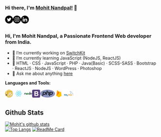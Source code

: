 ### Hi there, I'm [Mohit Nandpal!](https://nandpalmohit.github.io) 👋

<a href="https://twitter.com/nandpalmohit99">
  <img align="left" alt="Nandpal Mohit | Twitter" width="26px" src="https://github.com/nandpalmohit/nandpalmohit/blob/main/assets/twitter.png" />
</a>
<a href="https://www.instagram.com/nandpalmohit99/">
  <img align="left" alt="Nandpal Mohit | Instagram" width="26px" src="https://github.com/nandpalmohit/nandpalmohit/blob/main/assets/instagram.png" />
</a>
<a href="https://www.linkedin.com/in/nandpal-mohit-894375167/">
  <img align="left" alt="Nandpal Mohit | Linked In" width="26px" src="https://github.com/nandpalmohit/nandpalmohit/blob/main/assets/linkedin.png" />
</a>

<br />
<br />

### Hi, I'm Mohit Nandpal, a Passionate Frontend Web developer from India.

- 🔭 I’m currently working on [SwitchKit](#)
- 🌱 I’m currently learning JavaScript (NodeJS, ReactJS)
- 📌 HTML · CSS · JavaScript · PHP · Java(Basic) · SCSS-SASS · Bootstrap · ReactJS · NodeJS · WordPress · Photoshop
- 💬 Ask me about anything [here](https://github.com/nandpalmohit/nandpalmohit/issues)

**Languages and Tools:**  

<a><img align="left" height="26" src="https://github.com/nandpalmohit/nandpalmohit/blob/main/assets/javascript.png"></a>
<a><img align="left" height="26" src="https://github.com/nandpalmohit/nandpalmohit/blob/main/assets/reactjs.png"></a>
<a><img align="left" height="26" src="https://github.com/nandpalmohit/nandpalmohit/blob/main/assets/node.png"></a>
<a><img align="left" height="26" src="https://github.com/nandpalmohit/nandpalmohit/blob/main/assets/bootstrap.png"></a>
<a><img align="left" height="26" src="https://github.com/nandpalmohit/nandpalmohit/blob/main/assets/php.png"></a>
<a><img align="left" height="26" src="https://github.com/nandpalmohit/nandpalmohit/blob/main/assets/firebase.png"></a>
<a><img align="left" height="26" src="https://github.com/nandpalmohit/nandpalmohit/blob/main/assets/mysql.png"></a>

<br />
<br />

## Github Stats
[![Mohit's github stats](https://github-readme-stats.vercel.app/api?username=nandpalmohit)](https://github.com/nandpalmohit/github-readme-stats&hide=prs)
<br />
[![Top Langs](https://github-readme-stats.vercel.app/api/top-langs/?username=nandpalmohit&langs_count=8)](https://github.com/nandpalmohit/github-readme-stats)
[![ReadMe Card](https://github-readme-stats.vercel.app/api/pin/?username=nandpalmohit&repo=github-readme-stats)](https://github.com/nandpalmohit/github-readme-stats)

